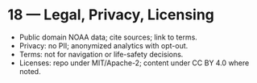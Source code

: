# 18 — Legal, Privacy, Licensing

- Public domain NOAA data; cite sources; link to terms.
- Privacy: no PII; anonymized analytics with opt-out.
- Terms: not for navigation or life-safety decisions.
- Licenses: repo under MIT/Apache-2; content under CC BY 4.0 where noted.
